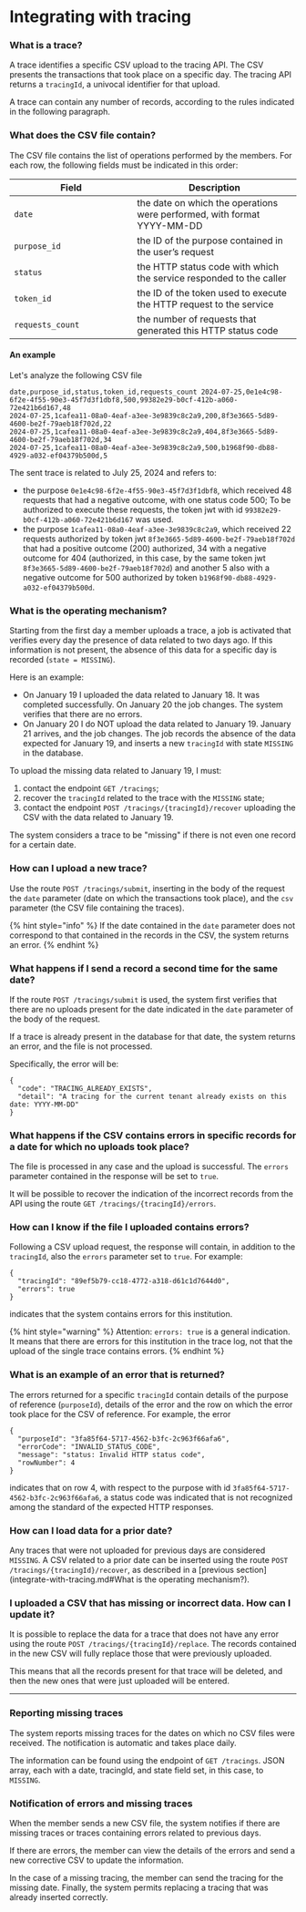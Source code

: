 # Integrating with tracing

### What is a trace?

A trace identifies a specific CSV upload to the tracing API. The CSV presents the transactions that took place on a specific day. The tracing API returns a `tracingId`, a univocal identifier for that upload.

A trace can contain any number of records, according to the rules indicated in the following paragraph. 

### What does the CSV file contain?

The CSV file contains the list of operations performed by the members. For each row, the following fields must be indicated in this order:

<table><thead><tr><th width="200">Field</th><th>Description</th></tr></thead><tbody><tr><td><code>date</code></td><td>the date on which the operations were performed, with format YYYY-MM-DD</td></tr><tr><td><code>purpose_id</code></td><td>the ID of the purpose contained in the user&rsquo;s request</td></tr><tr><td><code>status</code></td><td>the HTTP status code with which the service responded to the caller</td></tr><tr><td><code>token_id</code></td><td>the ID of the token used to execute the HTTP request to the service</td></tr><tr><td><code>requests_count</code></td><td>the number of requests that generated this HTTP status code</td></tr></tbody></table>

#### An example

Let's analyze the following CSV file

```
date,purpose_id,status,token_id,requests_count 2024-07-25,0e1e4c98-6f2e-4f55-90e3-45f7d3f1dbf8,500,99382e29-b0cf-412b-a060-72e421b6d167,48
2024-07-25,1cafea11-08a0-4eaf-a3ee-3e9839c8c2a9,200,8f3e3665-5d89-4600-be2f-79aeb18f702d,22
2024-07-25,1cafea11-08a0-4eaf-a3ee-3e9839c8c2a9,404,8f3e3665-5d89-4600-be2f-79aeb18f702d,34
2024-07-25,1cafea11-08a0-4eaf-a3ee-3e9839c8c2a9,500,b1968f90-db88-4929-a032-ef04379b500d,5
```

The sent trace is related to July 25, 2024 and refers to:

* the purpose `0e1e4c98-6f2e-4f55-90e3-45f7d3f1dbf8`, which received 48 requests that had a negative outcome, with one status code 500; To be authorized to execute these requests, the token jwt with id `99382e29-b0cf-412b-a060-72e421b6d167` was used.
* the purpose `1cafea11-08a0-4eaf-a3ee-3e9839c8c2a9`, which received 22 requests authorized by token jwt `8f3e3665-5d89-4600-be2f-79aeb18f702d` that had a positive outcome (200) authorized, 34 with a negative outcome for 404 (authorized, in this case, by the same token jwt `8f3e3665-5d89-4600-be2f-79aeb18f702d`) and another 5 also with a negative outcome for 500 authorized by token `b1968f90-db88-4929-a032-ef04379b500d`.

### What is the operating mechanism?

Starting from the first day a member uploads a trace, a job is activated that verifies every day the presence of data related to two days ago. If this information is not present, the absence of this data for a specific day is recorded (`state = MISSING`).

Here is an example: 

* On January 19 I uploaded the data related to January 18. It was completed successfully. On January 20 the job changes. The system verifies that there are no errors.
* On January 20 I do NOT upload the data related to January 19. January 21 arrives, and the job changes. The job records the absence of the data expected for January 19, and inserts a new `tracingId` with state `MISSING` in the database.

To upload the missing data related to January 19, I must:

1. contact the endpoint `GET /tracings`;
2. recover the `tracingId` related to the trace with the `MISSING` state;
3. contact the endpoint `POST /tracings/{tracingId}/recover` uploading the CSV with the data related to January 19.

The system considers a trace to be "missing" if there is not even one record for a certain date.

### How can I upload a new trace?

Use the route `POST /tracings/submit`, inserting in the body of the request the `date` parameter (date on which the transactions took place), and the `csv` parameter (the CSV file containing the traces). 

{% hint style="info" %} If the date contained in the `date` parameter does not correspond to that contained in the records in the CSV, the system returns an error. {% endhint %}

### What happens if I send a record a second time for the same date?

If the route `POST /tracings/submit` is used, the system first verifies that there are no uploads present for the date indicated in the `date` parameter of the body of the request.

If a trace is already present in the database for that date, the system returns an error, and the file is not processed. 

Specifically, the error will be:

```
{ 
  "code": "TRACING_ALREADY_EXISTS", 
  "detail": "A tracing for the current tenant already exists on this date: YYYY-MM-DD" 
}
```

### What happens if the CSV contains errors in specific records for a date for which no uploads took place?

The file is processed in any case and the upload is successful. The `errors` parameter contained in the response will be set to `true`.

It will be possible to recover the indication of the incorrect records from the API using the route `GET /tracings/{tracingId}/errors`.

### How can I know if the file I uploaded contains errors?

Following a CSV upload request, the response will contain, in addition to the `tracingId`, also the `errors` parameter set to `true`. For example:

```
{
  "tracingId": "89ef5b79-cc18-4772-a318-d61c1d7644d0",
  "errors": true
}
````

indicates that the system contains errors for this institution.

{% hint style="warning" %} Attention: `errors: true` is a general indication. It means that there are errors for this institution in the trace log, not that the upload of the single trace contains errors.  {% endhint %}

### What is an example of an error that is returned?

The errors returned for a specific `tracingId` contain details of the purpose of reference (`purposeId`), details of the error and the row on which the error took place for the CSV of reference. For example, the error 

```
{
  "purposeId": "3fa85f64-5717-4562-b3fc-2c963f66afa6",
  "errorCode": "INVALID_STATUS_CODE",
  "message": "status: Invalid HTTP status code",
  "rowNumber": 4
}
```

indicates that on row 4, with respect to the purpose with id `3fa85f64-5717-4562-b3fc-2c963f66afa6`, a status code was indicated that is not recognized among the standard of the expected HTTP responses.

### How can I load data for a prior date?

Any traces that were not uploaded for previous days are considered `MISSING`. A CSV related to a prior date can be inserted using the route `POST /tracings/{tracingId}/recover`, as described in a [previous section](integrate-with-tracing.md#What is the operating mechanism?).

### I uploaded a CSV that has missing or incorrect data. How can I update it?

It is possible to replace the data for a trace that does not have any error using the route `POST /tracings/{tracingId}/replace`. The records contained in the new CSV will fully replace those that were previously uploaded.

This means that all the records present for that trace will be deleted, and then the new ones that were just uploaded will be entered.

***

### Reporting missing traces

The system reports missing traces for the dates on which no CSV files were received. The notification is automatic and takes place daily.

The information can be found using the endpoint of `GET /tracings`. JSON array, each with a date, tracingId, and state field set, in this case, to `MISSING`.

### Notification of errors and missing traces

When the member sends a new CSV file, the system notifies if there are missing traces or traces containing errors related to previous days.

If there are errors, the member can view the details of the errors and send a new corrective CSV to update the information.

In the case of a missing tracing, the member can send the tracing for the missing date. Finally, the system permits replacing a tracing that was already inserted correctly.